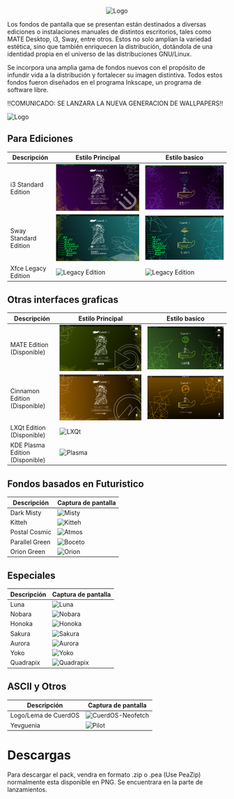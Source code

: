 <!-- Logo -->
<p align="center">
  <img src="/cuerd-md/logo1.png" alt="Logo" width="300" height="300">
</p>

Los fondos de pantalla que se presentan están destinados a diversas ediciones o instalaciones manuales de distintos escritorios, tales como MATE Desktop, i3, Sway, entre otros. Estos no solo amplían la variedad estética, sino que también enriquecen la distribución, dotándola de una identidad propia en el universo de las distribuciones GNU/Linux. 

Se incorpora una amplia gama de fondos nuevos con el propósito de infundir vida a la distribución y fortalecer su imagen distintiva. Todos estos fondos fueron diseñados en el programa Inkscape, un programa de software libre.

!!COMUNICADO: SE LANZARA LA NUEVA GENERACION DE WALLPAPERS!!

<!-- Capturas de pantalla -->
<p align="left">
  <img src="/cuerd-md/pcm1.png" alt="Logo" width="287" height="42">
</p>

## Para Ediciones
| Descripción | Estilo Principal | Estilo basico |
| ----------- | ------------------ | ------------------ |
| i3 Standard Edition | ![Standard Edition](/cuerd-scr/i3-1.png) | ![Standard Edition](/cuerd-scr/i3-2.png) |
| Sway Standard Edition | ![Standard Edition](/cuerd-scr/sway1.png) | ![Standard Edition](/cuerd-scr/sway2.png) |
| Xfce Legacy Edition | ![Legacy Edition](/cuerd-md/xfce1.png) | ![Legacy Edition](/cuerd-md/xfce2.png) |


## Otras interfaces graficas
| Descripción | Estilo Principal | Estilo basico |
| ----------- | ------------------ | ------------------ |
| MATE Edition (Disponible) | ![MATE](/cuerd-scr/mate1.png) | ![MATE](/cuerd-scr/mate2.png) |
| Cinnamon Edition (Disponible) | ![Cinnamon](/cuerd-scr/cinnamon1.png) | ![Cinnamon](/cuerd-scr/cinnamon2.png) |
| LXQt Edition (Disponible) | ![LXQt](/cuerd-scr/LXQt-edition.png) |
| KDE Plasma Edition (Disponible) | ![Plasma](/cuerd-scr/Plasma-edition.png) |

## Fondos basados en Futuristico
| Descripción | Captura de pantalla |
| ----------- | ------------------ |
| Dark Misty | ![Misty](/cuerd-scr/Misty.png) |
| Kitteh | ![Kitteh](/cuerd-scr/Kitteh.png) |
| Postal Cosmic | ![Atmos](/cuerd-scr/Cosmic.png) |
| Parallel Green | ![Boceto](/cuerd-scr/Parallel.png) |
| Orion Green | ![Orion](/cuerd-scr/Orion.png) |

## Especiales
| Descripción | Captura de pantalla |
| ----------- | ------------------ |
| Luna | ![Luna](/cuerd-scr/Luna.png) |
| Nobara | ![Nobara](/cuerd-scr/Nobara.png) |
| Honoka | ![Honoka](/cuerd-scr/Honoka.png) |
| Sakura | ![Sakura](/cuerd-scr/Sakura.png) |
| Aurora | ![Aurora](/cuerd-scr/Aurora.png) |
| Yoko | ![Yoko](/cuerd-scr/Yoko.png) |
| Quadrapix | ![Quadrapix](/cuerd-scr/Quadrapix.png) |

## ASCII y Otros
| Descripción | Captura de pantalla |
| ----------- | ------------------ |
| Logo/Lema de CuerdOS | ![CuerdOS-Neofetch](/cuerd-scr/CuerdOS.png) |
| Yevguenia | ![Pilot](/cuerd-scr/girl_pilot.png) |

# Descargas
Para descargar el pack, vendra en formato .zip o .pea (Use PeaZip) normalmente esta disponible en PNG. Se encuentrara en la parte de lanzamientos.
